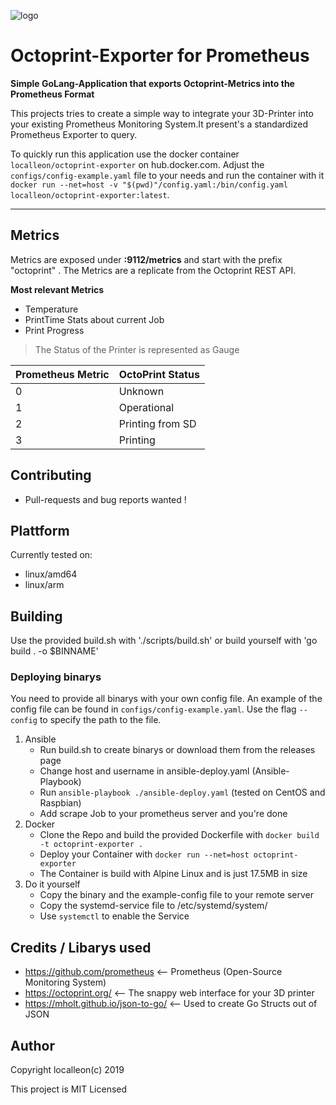 ![logo](https://user-images.githubusercontent.com/28186014/62043602-10ea1b00-b201-11e9-8749-dd03bd9e0822.png)
# Octoprint-Exporter for Prometheus
**Simple GoLang-Application that exports Octoprint-Metrics into the Prometheus Format**

This projects tries to create a simple way to integrate your 3D-Printer into your existing Prometheus Monitoring System.It present's a standardized Prometheus Exporter to query. 

To quickly run this application use the docker container `localleon/octoprint-exporter` on hub.docker.com.  Adjust the `configs/config-example.yaml` file to your needs and run the container with it `docker run --net=host -v "$(pwd)"/config.yaml:/bin/config.yaml localleon/octoprint-exporter:latest`.

---

## Metrics
Metrics are exposed under **:9112/metrics** and start with the prefix "octoprint" . The Metrics are a replicate from the Octoprint REST API. 

**Most relevant Metrics**
- Temperature 
- PrintTime Stats about current Job 
- Print Progress

> The Status of the Printer is represented as Gauge

Prometheus Metric | OctoPrint Status
--- | --- 
0 | Unknown
1 | Operational
2 | Printing from SD
3 |Printing

## Contributing 
- Pull-requests and bug reports wanted !

## Plattform 
Currently tested on:
- linux/amd64
- linux/arm

## Building
Use the provided build.sh with './scripts/build.sh' or build yourself with 'go build . -o $BINNAME'

### Deploying binarys
You need to provide all binarys with your own config file. An example of the config file can be found in `configs/config-example.yaml`. Use the flag `--config` to specify the path to the file.

1. Ansible 
    - Run build.sh to create binarys or download them from the releases page
    - Change host and username in ansible-deploy.yaml (Ansible-Playbook)
    - Run ``` ansible-playbook ./ansible-deploy.yaml ```  (tested on CentOS and Raspbian)
    - Add scrape Job to your prometheus server and you're done
2. Docker
    - Clone the Repo and build the provided Dockerfile with ```docker build -t octoprint-exporter .```
    - Deploy your Container with ```docker run --net=host octoprint-exporter```
    - The Container is build with Alpine Linux and is just 17.5MB in size 
3. Do it yourself
    - Copy the binary and the example-config file to your remote server
    - Copy the systemd-service file to /etc/systemd/system/
    - Use ```systemctl``` to enable the Service

## Credits / Libarys used
- https://github.com/prometheus       <-- Prometheus (Open-Source Monitoring System)
- https://octoprint.org/              <-- The snappy web interface for your 3D printer
- https://mholt.github.io/json-to-go/ <-- Used to create Go Structs out of JSON

## Author 
Copyright localleon(c) 2019

This project is MIT Licensed 
